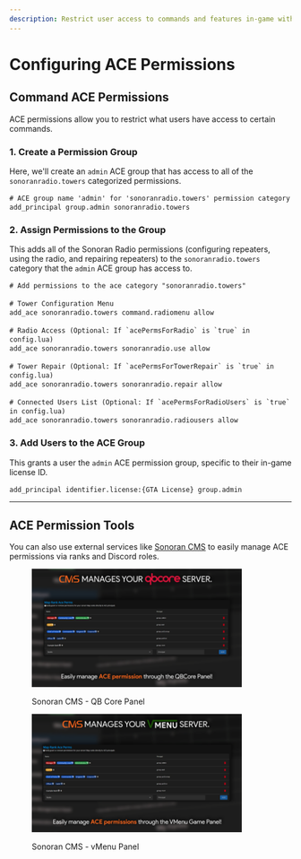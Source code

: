 ```yaml
---
description: Restrict user access to commands and features in-game with ACE permissions.
---
```


# Configuring ACE Permissions

## **Command ACE Permissions**

ACE permissions allow you to restrict what users have access to certain commands.

### **1. Create a Permission Group**

Here, we'll create an `admin` ACE group that has access to all of the `sonoranradio.towers` categorized permissions.

```
# ACE group name 'admin' for 'sonoranradio.towers' permission category
add_principal group.admin sonoranradio.towers
```

### **2. Assign Permissions to the Group**

This adds all of the Sonoran Radio permissions (configuring repeaters, using the radio, and repairing repeaters) to the `sonoranradio.towers` category that the `admin` ACE group has access to.

```
# Add permissions to the ace category "sonoranradio.towers"

# Tower Configuration Menu
add_ace sonoranradio.towers command.radiomenu allow

# Radio Access (Optional: If `acePermsForRadio` is `true` in config.lua)
add_ace sonoranradio.towers sonoranradio.use allow

# Tower Repair (Optional: If `acePermsForTowerRepair` is `true` in config.lua)
add_ace sonoranradio.towers sonoranradio.repair allow

# Connected Users List (Optional: If `acePermsForRadioUsers` is `true` in config.lua)
add_ace sonoranradio.towers sonoranradio.radiousers allow
```

### **3. Add Users to the ACE Group**

This grants a user the `admin` ACE permission group, specific to their in-game license ID.

```
add_principal identifier.license:{GTA License} group.admin
```

***

## ACE Permission Tools

You can also use external services like [Sonoran CMS](https://info.sonorancms.com/integration-capabilities/qb-core-game-panel/using-the-game-panel/aces-and-principals) to easily manage ACE permissions via ranks and Discord roles.

<div>

<figure><img src="../../../.gitbook/assets/image (4) (1) (1).png" alt="" width="375"><figcaption><p>Sonoran CMS - QB Core Panel</p></figcaption></figure>

 

<figure><img src="../../../.gitbook/assets/image (2) (1) (1) (1) (1).png" alt="" width="375"><figcaption><p>Sonoran CMS - vMenu Panel</p></figcaption></figure>

</div>
